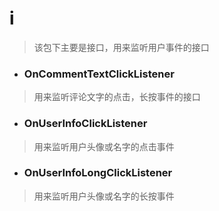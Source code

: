 # i
> 该包下主要是接口，用来监听用户事件的接口

- ### OnCommentTextClickListener
> 用来监听评论文字的点击，长按事件的接口

- ### OnUserInfoClickListener
> 用来监听用户头像或名字的点击事件

- ### OnUserInfoLongClickListener
> 用来监听用户头像或名字的长按事件